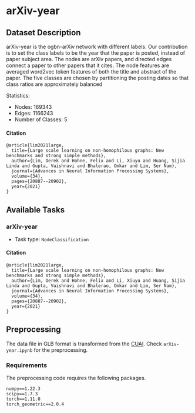 # arXiv-year

## Dataset Description
arXiv-year is the ogbn-arXiv network with different labels. Our contribution is to set the class
labels to be the year that the paper is posted, instead of paper subject area. The nodes are arXiv
papers, and directed edges connect a paper to other papers that it cites. The node features are averaged
word2vec token features of both the title and abstract of the paper. The five classes are chosen by
partitioning the posting dates so that class ratios are approximately balanced

Statistics:
- Nodes: 169343
- Edges: 1166243
- Number of Classes: 5

#### Citation

```
@article{lim2021large,
  title={Large scale learning on non-homophilous graphs: New benchmarks and strong simple methods},
  author={Lim, Derek and Hohne, Felix and Li, Xiuyu and Huang, Sijia Linda and Gupta, Vaishnavi and Bhalerao, Omkar and Lim, Ser Nam},
  journal={Advances in Neural Information Processing Systems},
  volume={34},
  pages={20887--20902},
  year={2021}
}
```
## Available Tasks

### arXiv-year

- Task type: `NodeClassification`


#### Citation

```
@article{lim2021large,
  title={Large scale learning on non-homophilous graphs: New benchmarks and strong simple methods},
  author={Lim, Derek and Hohne, Felix and Li, Xiuyu and Huang, Sijia Linda and Gupta, Vaishnavi and Bhalerao, Omkar and Lim, Ser Nam},
  journal={Advances in Neural Information Processing Systems},
  volume={34},
  pages={20887--20902},
  year={2021}
}
```

## Preprocessing
The data file in GLB format is transformed from the [CUAI](https://github.com/CUAI/Non-Homophily-Large-Scale). Check `arXiv-year.ipynb` for the preprocessing.


### Requirements

The preprocessing code requires the following packages.

```
numpy==1.22.3
scipy==1.7.3
torch==1.11.0
torch_geometric==2.0.4
```
